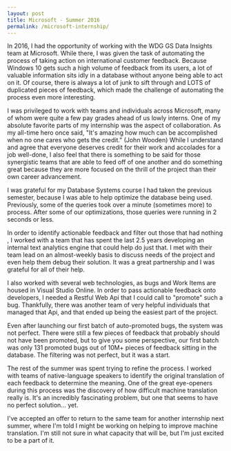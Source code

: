 ```yaml
---
layout: post
title: Microsoft - Summer 2016
permalink: /microsoft-internship/
---
```


In 2016, I had the opportunity of working with the WDG GS Data Insights team at Microsoft. While there, I was given the task of automating the process of taking action on international customer feedback. Because Windows 10 gets such a high volume of feedback from its users, a lot of valuable information sits idly in a database without anyone being able to act on it. Of course, there is always a lot of junk to sift through and LOTS of duplicated pieces of feedback, which made the challenge of automating the process even more interesting.

I was privileged to work with teams and individuals across Microsoft, many of whom were quite a few pay grades ahead of us lowly interns. One of my absolute favorite parts of my internship was the aspect of collaboration. As my all-time hero once said, "It's amazing how much can be accomplished when no one cares who gets the credit." (John Wooden) While I understand and agree that everyone deserves credit for their work and accolades for a job well-done, I also feel that there is something to be said for those synergistic teams that are able to feed off of one another and do something great because they are more focused on the thrill of the project than their own career advancement.

I was grateful for my Database Systems course I had taken the previous semester, because I was able to help optimize the database being used. Previously, some of the queries took over a minute (sometimes more) to process. After some of our optimizations, those queries were running in 2 seconds or less.

In order to identify actionable feedback and filter out those that had nothing , I worked with a team that has spent the last 2.5 years developing an internal text analytics engine that could help do just that. I met with their team lead on an almost-weekly basis to discuss needs of the project and even help them debug their solution. It was a great partnership and I was grateful for all of their help.

I also worked with several web technologies, as bugs and Work Items are housed in Visual Studio Online. In order to pass actionable feedback onto developers, I needed a Restful Web Api that I could call to "promote" such a bug. Thankfully, there was another team of very helpful individuals that managed that Api, and that ended up being the easiest part of the project.

Even after launching our first batch of auto-promoted bugs, the system was not perfect. There were still a few pieces of feedback that probably should not have been promoted, but to give you some perspective, our first batch was only 131 promoted bugs out of 10M+ pieces of feedback sitting in the database. The filtering was not perfect, but it was a start.

The rest of the summer was spent trying to refine the process. I worked with teams of native-language speakers to identify the original translation of each feedback to determine the meaning. One of the great eye-openers during this process was the discovery of how difficult machine translation really is. It's an incredibly fascinating problem, but one that seems to have no perfect solution... yet.

I've accepted an offer to return to the same team for another internship next summer, where I'm told I might be working on helping to improve machine translation. I'm still not sure in what capacity that will be, but I'm just excited to be a part of it.
